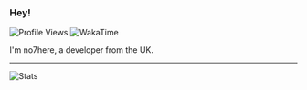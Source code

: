 ### Hey!

![Profile Views](https://komarev.com/ghpvc/?username=no7here)
![WakaTime](https://wakatime.com/badge/user/abb67070-606f-4700-a1a0-9cbb189adaf3.svg)

I'm no7here, a developer from the UK.

----

![Stats](https://github-readme-stats.vercel.app/api?username=no7here&include_all_commits=true&show_icons=true&hide=issues,stars&theme=transparent)
